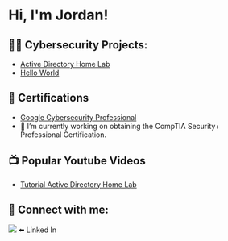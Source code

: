 <h1><br><strong>Hi, I'm Jordan! </strong><br></h1>

<h2>👨‍💻 Cybersecurity Projects: </h2>

- [Active Directory Home Lab](https://github.com/jfuchs01/LABURL)
- [Hello World]()

<h2>📄 Certifications </h2>

- [Google Cybersecurity Professional](https://coursera.org/CERTURL)
- 🔭 I’m currently working on obtaining the CompTIA Security+ Professional Certification.
    
<h2>📺 Popular Youtube Videos </h2>

- [Tutorial Active Directory Home Lab](https://www.youtube.com/watchLABURL)

<h2>🤳 Connect with me: </h2>

[<img src="https://icons8.com/icon/8808/linkedin">](http://linkedin.com/in/jfuchs01/)  ⬅️ Linked In


 


